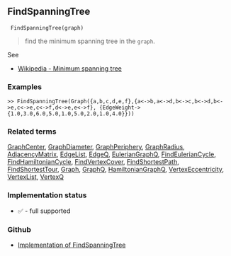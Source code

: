 ## FindSpanningTree

```
 FindSpanningTree(graph)
```

> find the minimum spanning tree in the `graph`.
  
See  
* [Wikipedia - Minimum spanning tree](https://en.wikipedia.org/wiki/Minimum_spanning_tree)


### Examples

```
>> FindSpanningTree(Graph({a,b,c,d,e,f},{a<->b,a<->d,b<->c,b<->d,b<->e,c<->e,c<->f,d<->e,e<->f}, {EdgeWeight->{1.0,3.0,6.0,5.0,1.0,5.0,2.0,1.0,4.0}}))
```

### Related terms 
[GraphCenter](GraphCenter.md), [GraphDiameter](GraphDiameter.md), [GraphPeriphery](GraphPeriphery.md), [GraphRadius](GraphRadius.md), [AdjacencyMatrix](AdjacencyMatrix.md), [EdgeList](EdgeList.md),
[EdgeQ](EdgeQ.md), [EulerianGraphQ](EulerianGraphQ.md), [FindEulerianCycle](FindEulerianCycle.md), [FindHamiltonianCycle](FindHamiltonianCycle.md), [FindVertexCover](FindVertexCover.md), [FindShortestPath](FindShortestPath.md), [FindShortestTour](FindShortestTour.md), [Graph](Graph.md), [GraphQ](GraphQ.md), [HamiltonianGraphQ](HamiltonianGraphQ.md), 
[VertexEccentricity](VertexEccentricity.md), [VertexList](VertexList.md), [VertexQ](VertexQ.md) 






### Implementation status

* &#x2705; - full supported

### Github

* [Implementation of FindSpanningTree](https://github.com/axkr/symja_android_library/blob/master/symja_android_library/matheclipse-core/src/main/java/org/matheclipse/core/builtin/GraphFunctions.java#L955) 

